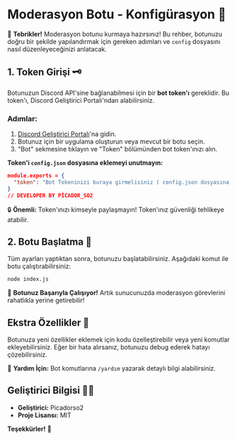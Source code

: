 
# Moderasyon Botu - Konfigürasyon 📜

🎉 **Tebrikler!** Moderasyon botunu kurmaya hazırsınız! Bu rehber, botunuzu doğru bir şekilde yapılandırmak için gereken adımları ve `config` dosyasını nasıl düzenleyeceğinizi anlatacak.

## 1. Token Girişi 🗝️
Botunuzun Discord API'sine bağlanabilmesi için bir **bot token'ı** gereklidir. Bu token'ı, Discord Geliştirici Portalı'ndan alabilirsiniz.

### Adımlar:
1. [Discord Geliştirici Portalı](https://discord.com/developers/applications)'na gidin.
2. Botunuz için bir uygulama oluşturun veya mevcut bir botu seçin.
3. "Bot" sekmesine tıklayın ve "Token" bölümünden bot token'ınızı alın.

**Token'i `config.json` dosyasına eklemeyi unutmayın:**

```json
module.exports = {
  "token": "Bot Tokeninizi buraya girmelisiniz ( config.json dosyasına gidin )"
}
// DEVELOPER BY PİCADOR_SO2
```

🔒 **Önemli:** Token'ınızı kimseyle paylaşmayın! Token'ınız güvenliği tehlikeye atabilir.


## 2. Botu Başlatma 🚀
Tüm ayarları yaptıktan sonra, botunuzu başlatabilirsiniz. Aşağıdaki komut ile botu çalıştırabilirsiniz:

```bash
node index.js
```

🎉 **Botunuz Başarıyla Çalışıyor!** Artık sunucunuzda moderasyon görevlerini rahatlıkla yerine getirebilir!

## Ekstra Özellikler 🌟
Botunuza yeni özellikler eklemek için kodu özelleştirebilir veya yeni komutlar ekleyebilirsiniz. Eğer bir hata alırsanız, botunuzu debug ederek hatayı çözebilirsiniz.

💬 **Yardım İçin:** Bot komutlarına `/yardım` yazarak detaylı bilgi alabilirsiniz.

## Geliştirici Bilgisi 👨‍💻

- **Geliştirici:** Picadorso2
- **Proje Lisansı:** MIT

**Teşekkürler!** 🎉
